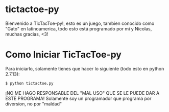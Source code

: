 # tictactoe-py
Bienvenido a TicTacToe-py!, esto es un juego, tambien conocido como "Gato" en latinoamerica, todo esto está programado por mi y Nicolas, muchas gracias, <3!

# Como Iniciar TicTacToe-py
Para iniciarlo, solamente tienes que hacer lo siguiente (todo esto en python 2.7.13):

```sh
$ python tictactoe.py
```

¡NO ME HAGO RESPONSABLE DEL "MAL USO" QUE SE LE PUEDE DAR A ESTE PROGRAMA! Solamente soy un programador que programa por diversion, no por "maldad"
